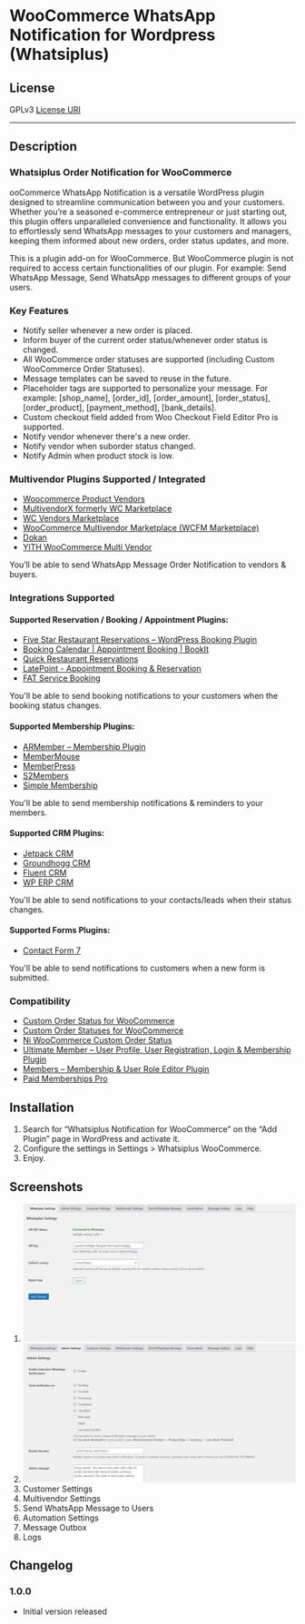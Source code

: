 # WooCommerce WhatsApp Notification for Wordpress (Whatsiplus)

## License
GPLv3
[License URI](http://www.gnu.org/licenses/gpl-3.0.html)

---

## Description

### Whatsiplus Order Notification for WooCommerce

ooCommerce WhatsApp Notification is a versatile WordPress plugin designed to streamline communication between you and your customers. Whether you’re a seasoned e-commerce entrepreneur or just starting out, this plugin offers unparalleled convenience and functionality. It allows you to effortlessly send WhatsApp messages to your customers and managers, keeping them informed about new orders, order status updates, and more.

This is a plugin add-on for WooCommerce. But WooCommerce plugin is not required to access certain functionalities of our plugin. For example: Send WhatsApp Message, Send WhatsApp messages to different groups of your users.

### Key Features

- Notify seller whenever a new order is placed.
- Inform buyer of the current order status/whenever order status is changed.
- All WooCommerce order statuses are supported (including Custom WooCommerce Order Statuses).
- Message templates can be saved to reuse in the future.
- Placeholder tags are supported to personalize your message. For example: [shop_name], [order_id], [order_amount], [order_status], [order_product], [payment_method], [bank_details].
- Custom checkout field added from Woo Checkout Field Editor Pro is supported.
- Notify vendor whenever there's a new order.
- Notify vendor when suborder status changed.
- Notify Admin when product stock is low.

### Multivendor Plugins Supported / Integrated

- [Woocommerce Product Vendors](https://woocommerce.com/products/product-vendors/)
- [MultivendorX formerly WC Marketplace](https://wordpress.org/plugins/dc-woocommerce-multi-vendor/)
- [WC Vendors Marketplace](https://wordpress.org/plugins/wc-vendors/)
- [WooCommerce Multivendor Marketplace (WCFM Marketplace)](https://wordpress.org/plugins/wc-multivendor-marketplace/)
- [Dokan](https://wordpress.org/plugins/dokan-lite/)
- [YITH WooCommerce Multi Vendor](https://wordpress.org/plugins/yith-woocommerce-product-vendors/)

You’ll be able to send WhatsApp Message Order Notification to vendors & buyers.

### Integrations Supported

#### Supported Reservation / Booking / Appointment Plugins:

- [Five Star Restaurant Reservations – WordPress Booking Plugin](https://wordpress.org/plugins/restaurant-reservations/)
- [Booking Calendar | Appointment Booking | BookIt](https://wordpress.org/plugins/bookit/)
- [Quick Restaurant Reservations](https://wordpress.org/plugins/quick-restaurant-reservations/)
- [LatePoint - Appointment Booking & Reservation](https://codecanyon.net/item/latepoint-appointment-booking-reservation-plugin-for-wordpress/22792692)
- [FAT Service Booking](https://codecanyon.net/item/fat-services-booking-automated-booking-and-online-scheduling/24214247)

You'll be able to send booking notifications to your customers when the booking status changes.

#### Supported Membership Plugins:

- [ARMember – Membership Plugin](https://wordpress.org/plugins/armember-membership/)
- [MemberMouse](https://membermouse.com/)
- [MemberPress](https://memberpress.com/)
- [S2Members](https://wordpress.org/plugins/s2member/)
- [Simple Membership](https://wordpress.org/plugins/simple-membership/)

You'll be able to send membership notifications & reminders to your members.

#### Supported CRM Plugins:

- [Jetpack CRM](https://wordpress.org/plugins/zero-bs-crm/)
- [Groundhogg CRM](https://wordpress.org/plugins/groundhogg/)
- [Fluent CRM](https://wordpress.org/plugins/fluent-crm/)
- [WP ERP CRM](https://wordpress.org/plugins/erp/)

You'll be able to send notifications to your contacts/leads when their status changes.

#### Supported Forms Plugins:

- [Contact Form 7](https://wordpress.org/plugins/contact-form-7/)

You'll be able to send notifications to customers when a new form is submitted.

### Compatibility

- [Custom Order Status for WooCommerce](https://wordpress.org/plugins/custom-order-statuses-woocommerce/)
- [Custom Order Statuses for WooCommerce](https://wordpress.org/plugins/custom-order-statuses-for-woocommerce/)
- [Ni WooCommerce Custom Order Status](https://wordpress.org/plugins/ni-woocommerce-custom-order-status/)
- [Ultimate Member – User Profile, User Registration, Login & Membership Plugin](https://wordpress.org/plugins/ultimate-member/)
- [Members – Membership & User Role Editor Plugin](https://wordpress.org/plugins/members/)
- [Paid Memberships Pro](https://wordpress.org/plugins/paid-memberships-pro/)

## Installation

1. Search for “Whatsiplus Notification for WooCommerce” on the “Add Plugin” page in WordPress and activate it.
2. Configure the settings in Settings > Whatsiplus WooCommerce.
3. Enjoy.

## Screenshots

1. ![Whatsiplus Settings](https://github.com/whatsiplus/whatsiplus-order-notification-for-woocommerce/blob/main/assets/screenshot-1.jpg)
2. ![Admin Settings](https://github.com/whatsiplus/whatsiplus-order-notification-for-woocommerce/blob/main/assets/screenshot-2.jpg)
3. Customer Settings
4. Multivendor Settings
5. Send WhatsApp Message to Users
6. Automation Settings
7. Message Outbox
8. Logs

## Changelog

### 1.0.0
- Initial version released
